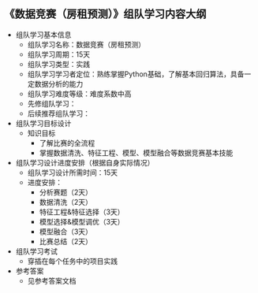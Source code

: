 ## 《数据竞赛（房租预测）》组队学习内容大纲
 * 组队学习基本信息
    * 组队学习名称：数据竞赛（房租预测）
    * 组队学习周期：15天
    * 组队学习类型：实践
    * 组队学习学习者定位：熟练掌握Python基础，了解基本回归算法，具备一定数据分析的能力
    * 组队学习难度等级：难度系数中高
    * 先修组队学习：
    * 后续推荐组队学习：
* 组队学习目标设计
    * 知识目标
        * 了解比赛的全流程
        * 掌握数据清洗、特征工程、模型、模型融合等数据竞赛基本技能
* 组队学习设计进度安排（根据自身实际情况）
    * 组队学习设计所需时间：15天
    * 进度安排：
        * 分析赛题（2天）
        * 数据清洗（2天）
        * 特征工程&特征选择（3天）
        * 模型选择&模型调优（3天）
        * 模型融合（3天）
        * 比赛总结（2天）
* 组队学习考试 
    * 穿插在每个任务中的项目实践
* 参考答案
    * 见参考答案文档

